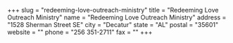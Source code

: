 +++
slug = "redeeming-love-outreach-ministry"
title = "Redeeming Love Outreach Ministry"
name = "Redeeming Love Outreach Ministry"
address = "1528 Sherman Street SE"
city = "Decatur"
state = "AL"
postal = "35601"
website = ""
phone = "256 351-2711"
fax = ""
+++
